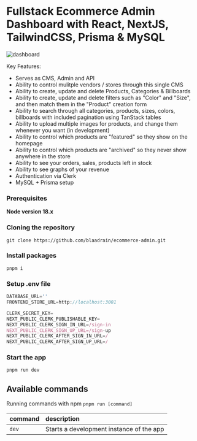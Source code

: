 # Fullstack Ecommerce Admin Dashboard with React, NextJS, TailwindCSS, Prisma & MySQL

![dashboard](https://github.com/blaadrain/ecommerce-admin/assets/96272057/694b6f08-e1d4-4266-8e82-abf8addbd745)

Key Features:

- Serves as CMS, Admin and API
- Ability to control mulitple vendors / stores through this single CMS
- Ability to create, update and delete Products, Categories & Billboards
- Ability to create, update and delete filters such as "Color" and "Size", and then match them in the "Product" creation form
- Ability to search through all categories, products, sizes, colors, billboards with included pagination using TanStack tables
- Ability to upload multiple images for products, and change them whenever you want (in development)
- Ability to control which products are "featured" so they show on the homepage
- Ability to control which products are "archived" so they never show anywhere in the store
- Ability to see your orders, sales, products left in stock
- Ability to see graphs of your revenue
- Authentication via Clerk
- MySQL + Prisma setup

### Prerequisites

**Node version 18.x**

### Cloning the repository

```shell
git clone https://github.com/blaadrain/ecommerce-admin.git
```

### Install packages

```shell
pnpm i
```

### Setup .env file

```js
DATABASE_URL=''
FRONTEND_STORE_URL=http://localhost:3001

CLERK_SECRET_KEY=
NEXT_PUBLIC_CLERK_PUBLISHABLE_KEY=
NEXT_PUBLIC_CLERK_SIGN_IN_URL=/sign-in
NEXT_PUBLIC_CLERK_SIGN_UP_URL=/sign-up
NEXT_PUBLIC_CLERK_AFTER_SIGN_IN_URL=/
NEXT_PUBLIC_CLERK_AFTER_SIGN_UP_URL=/
```

### Start the app

```shell
pnpm run dev
```

## Available commands

Running commands with npm `pnpm run [command]`

| command         | description                              |
| :-------------- | :--------------------------------------- |
| `dev`           | Starts a development instance of the app |

